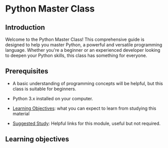 # Python Master Class

## Introduction

Welcome to the Python Master Class! This comprehensive guide is designed to help you master Python, a powerful and versatile programming language. Whether you're a beginner or an experienced developer looking to deepen your Python skills, this class has something for everyone.

## Prerequisites

- A basic understanding of programming concepts will be helpful, but this class is suitable for beginners.
- Python 3.x installed on your computer.

- [Learning Objectives](#learning-objectives): what you can expect to learn from
    studying this material
- [Suggested Study](./suggested-study.md): Helpful links for this module, useful
    but not required.

## Learning objectives
